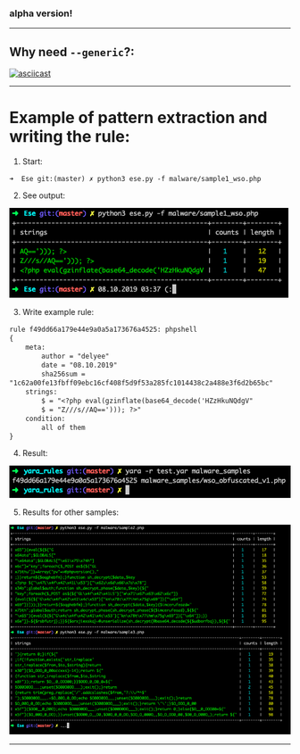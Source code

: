 ### alpha version!

---

## Why need `--generic`?:
[![asciicast](https://asciinema.org/a/vIKE6xk4eQ3pS7WKkmcD1rmtx.svg)](https://asciinema.org/a/vIKE6xk4eQ3pS7WKkmcD1rmtx)


---
# Example of pattern extraction and writing the rule:

1. Start:
```
➜  Ese git:(master) ✗ python3 ese.py -f malware/sample1_wso.php
```
2. See output:

![output](./screenshots/sample1_wso.php.png)

3. Write example rule:
```
rule f49dd66a179e44e9a0a5a173676a4525: phpshell
{
    meta:
        author = "delyee"
        date = "08.10.2019"
        sha256sum = "1c62a00fe13fbff09ebc16cf408f5d9f53a285fc1014438c2a488e3f6d2b65bc"
    strings:
        $ = "<?php eval(gzinflate(base64_decode('HZzHkuNQdgV"
        $ = "Z///s//AQ=='))); ?>"
    condition:
        all of them
}
```

4. Result:

![result](./screenshots/sample1_wso.php_result.png)

5. Results for other samples:

![result](./screenshots/other_results.png)

---
